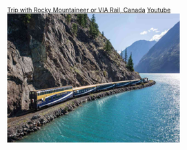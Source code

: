 [Trip with Rocky Mountaineer or VIA Rail, Canada](https://canadiantrainvacations.com/trips/coast-to-coast-by-rail#top) [Youtube](https://www.youtube.com/watch?v=f2yqWAb7nlE)
<br>
<img src="mountaineer.jpg" width="400" height="300">


